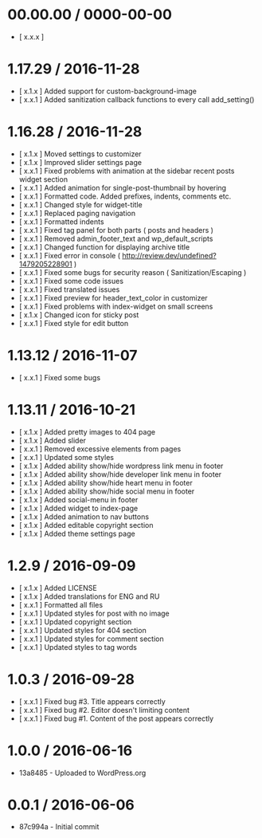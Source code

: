 00.00.00 / 0000-00-00
==================

* [ x.x.x ]


1.17.29 / 2016-11-28
==================

* [ x.1.x ] Added support for custom-background-image
* [ x.x.1 ] Added sanitization callback functions to every call add_setting()


1.16.28 / 2016-11-28
==================

* [ x.1.x ] Moved settings to customizer
* [ x.1.x ] Improved slider settings page
* [ x.x.1 ] Fixed problems with animation at the sidebar recent posts widget section
* [ x.x.1 ] Added animation for single-post-thumbnail by hovering
* [ x.x.1 ] Formatted code. Added prefixes, indents, comments etc.
* [ x.x.1 ] Changed style for widget-title
* [ x.x.1 ] Replaced paging navigation
* [ x.x.1 ] Formatted indents
* [ x.x.1 ] Fixed tag panel for both parts ( posts and headers )
* [ x.x.1 ] Removed admin_footer_text and wp_default_scripts
* [ x.x.1 ] Changed function for displaying archive title
* [ x.x.1 ] Fixed error in console ( http://review.dev/undefined?1479205228901 )
* [ x.x.1 ] Fixed some bugs for security reason ( Sanitization/Escaping )
* [ x.x.1 ] Fixed some code issues
* [ x.x.1 ] Fixed translated issues
* [ x.x.1 ] Fixed preview for header_text_color in customizer
* [ x.x.1 ] Fixed problems with index-widget on small screens
* [ x.1.x ] Changed icon for sticky post
* [ x.x.1 ] Fixed style for edit button


1.13.12 / 2016-11-07
==================

* [ x.x.1 ] Fixed some bugs


1.13.11 / 2016-10-21
==================

* [ x.1.x ] Added pretty images to 404 page
* [ x.1.x ] Added slider
* [ x.x.1 ] Removed excessive elements from pages
* [ x.x.1 ] Updated some styles
* [ x.1.x ] Added ability show/hide wordpress link menu in footer
* [ x.1.x ] Added ability show/hide developer link menu in footer
* [ x.1.x ] Added ability show/hide heart menu in footer
* [ x.1.x ] Added ability show/hide social menu in footer
* [ x.1.x ] Added social-menu in footer
* [ x.1.x ] Added widget to index-page
* [ x.1.x ] Added animation to nav buttons
* [ x.1.x ] Added editable copyright section
* [ x.1.x ] Added theme settings page


1.2.9 / 2016-09-09
==================

* [ x.1.x ] Added LICENSE
* [ x.1.x ] Added translations for ENG and RU
* [ x.x.1 ] Formatted all files
* [ x.x.1 ] Updated styles for post with no image
* [ x.x.1 ] Updated copyright section
* [ x.x.1 ] Updated styles for 404 section
* [ x.x.1 ] Updated styles for comment section
* [ x.x.1 ] Updated styles to tag words


1.0.3 / 2016-09-28
==================

* [ x.x.1 ] Fixed bug #3. Title appears correctly
* [ x.x.1 ] Fixed bug #2. Editor doesn't limiting content
* [ x.x.1 ] Fixed bug #1. Content of the post appears correctly


1.0.0 / 2016-06-16
==================

* 13a8485 - Uploaded to WordPress.org


0.0.1 / 2016-06-06
==================

* 87c994a - Initial commit
